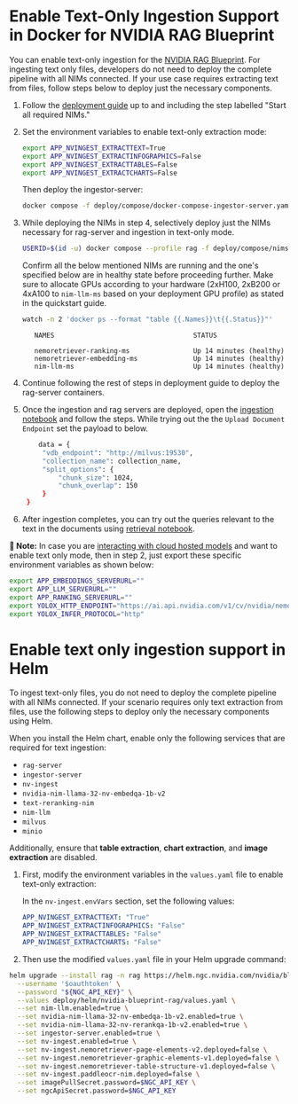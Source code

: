 <!--
  SPDX-FileCopyrightText: Copyright (c) 2025 NVIDIA CORPORATION & AFFILIATES. All rights reserved.
  SPDX-License-Identifier: Apache-2.0
-->
# Enable Text-Only Ingestion Support in Docker for NVIDIA RAG Blueprint

You can enable text-only ingestion for the [NVIDIA RAG Blueprint](readme.md). For ingesting text only files, developers do not need to deploy the complete pipeline with all NIMs connected. If your use case requires extracting text from files, follow steps below to deploy just the necessary components.

1. Follow the [deployment guide](deploy-docker-self-hosted.md) up to and including the step labelled "Start all required NIMs."

2. Set the environment variables to enable text-only extraction mode:

   ```bash
   export APP_NVINGEST_EXTRACTTEXT=True
   export APP_NVINGEST_EXTRACTINFOGRAPHICS=False
   export APP_NVINGEST_EXTRACTTABLES=False
   export APP_NVINGEST_EXTRACTCHARTS=False
   ```

   Then deploy the ingestor-server:

   ```bash
   docker compose -f deploy/compose/docker-compose-ingestor-server.yaml up -d ingestor-server
   ```

3. While deploying the NIMs in step 4, selectively deploy just the NIMs necessary for rag-server and ingestion in text-only mode.

   ```bash
   USERID=$(id -u) docker compose --profile rag -f deploy/compose/nims.yaml up -d
   ```

   Confirm all the below mentioned NIMs are running and the one's specified below are in healthy state before proceeding further. Make sure to allocate GPUs according to your hardware (2xH100, 2xB200 or 4xA100 to `nim-llm-ms` based on your deployment GPU profile) as stated in the quickstart guide.

   ```bash
   watch -n 2 'docker ps --format "table {{.Names}}\t{{.Status}}"'
   ```

   ```output
      NAMES                                   STATUS

      nemoretriever-ranking-ms                Up 14 minutes (healthy)
      nemoretriever-embedding-ms              Up 14 minutes (healthy)
      nim-llm-ms                              Up 14 minutes (healthy)
   ```

4. Continue following the rest of steps in deployment guide to deploy the rag-server containers.

5. Once the ingestion and rag servers are deployed, open the [ingestion notebook](../notebooks/ingestion_api_usage.ipynb) and follow the steps. While trying out the the `Upload Document Endpoint` set the payload to below.
   ```bash
       data = {
        "vdb_endpoint": "http://milvus:19530",
        "collection_name": collection_name,
        "split_options": {
            "chunk_size": 1024,
            "chunk_overlap": 150
        }
    }
   ```

6. After ingestion completes, you can try out the queries relevant to the text in the documents using [retrieval notebook](../notebooks/retriever_api_usage.ipynb).

**📝 Note:**
In case you are [interacting with cloud hosted models](deploy-docker-nvidia-hosted.md) and want to enable text only mode, then in step 2, just export these specific environment variables as shown below:
   ```bash
   export APP_EMBEDDINGS_SERVERURL=""
   export APP_LLM_SERVERURL=""
   export APP_RANKING_SERVERURL=""
   export YOLOX_HTTP_ENDPOINT="https://ai.api.nvidia.com/v1/cv/nvidia/nemoretriever-page-elements-v2"
   export YOLOX_INFER_PROTOCOL="http"
   ```

# Enable text only ingestion support in Helm


To ingest text-only files, you do not need to deploy the complete pipeline with all NIMs connected.
If your scenario requires only text extraction from files, use the following steps to deploy only the necessary components using Helm.

When you install the Helm chart, enable only the following services that are required for text ingestion:

- `rag-server`
- `ingestor-server`
- `nv-ingest`
- `nvidia-nim-llama-32-nv-embedqa-1b-v2`
- `text-reranking-nim`
- `nim-llm`
- `milvus`
- `minio`

Additionally, ensure that **table extraction**, **chart extraction**, and **image extraction** are disabled.

1. First, modify the environment variables in the `values.yaml` file to enable text-only extraction:

   In the `nv-ingest.envVars` section, set the following values:
   ```yaml
   APP_NVINGEST_EXTRACTTEXT: "True"
   APP_NVINGEST_EXTRACTINFOGRAPHICS: "False"
   APP_NVINGEST_EXTRACTTABLES: "False"
   APP_NVINGEST_EXTRACTCHARTS: "False"
   ```

2. Then use the modified `values.yaml` file in your Helm upgrade command:

```bash
helm upgrade --install rag -n rag https://helm.ngc.nvidia.com/nvidia/blueprint/charts/nvidia-blueprint-rag-v2.3.0.tgz \
  --username '$oauthtoken' \
  --password "${NGC_API_KEY}" \
  --values deploy/helm/nvidia-blueprint-rag/values.yaml \
  --set nim-llm.enabled=true \
  --set nvidia-nim-llama-32-nv-embedqa-1b-v2.enabled=true \
  --set nvidia-nim-llama-32-nv-rerankqa-1b-v2.enabled=true \
  --set ingestor-server.enabled=true \
  --set nv-ingest.enabled=true \
  --set nv-ingest.nemoretriever-page-elements-v2.deployed=false \
  --set nv-ingest.nemoretriever-graphic-elements-v1.deployed=false \
  --set nv-ingest.nemoretriever-table-structure-v1.deployed=false \
  --set nv-ingest.paddleocr-nim.deployed=false \
  --set imagePullSecret.password=$NGC_API_KEY \
  --set ngcApiSecret.password=$NGC_API_KEY
```
